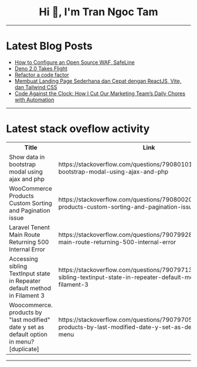 <h1 align="center">Hi 👋, I'm Tran Ngoc Tam</h1>

---

# Latest Blog Posts 
<!-- BLOG-POST-LIST:START -->
- [How to Configure an Open Source WAF, SafeLine](https://dev.to/carrie_luo1/how-to-configure-an-open-source-waf-safeline-3djo)
- [Deno 2.0 Takes Flight](https://dev.to/mitchiemt11/deno-20-takes-flight-4ij3)
- [Refactor a code factor](https://dev.to/add00_3/refactor-a-code-factor-3igd)
- [Membuat Landing Page Sederhana dan Cepat dengan ReactJS, Vite, dan Tailwind CSS](https://dev.to/ramadhan002/membuat-landing-page-sederhana-dan-cepat-dengan-reactjs-vite-dan-tailwind-css-4d01)
- [Code Against the Clock: How I Cut Our Marketing Team’s Daily Chores with Automation](https://dev.to/programmerraja/code-against-the-clock-how-i-cut-our-marketing-teams-daily-chores-with-automation-6ll)
<!-- BLOG-POST-LIST:END -->

---

# Latest stack oveflow activity
<table>
  <tr><th>Title</th><th>Link</th></tr>
  <!-- STACKOVERFLOW:START --><tr><td>Show data in bootstrap modal using ajax and php</td><td>https://stackoverflow.com/questions/79080101/show-data-in-bootstrap-modal-using-ajax-and-php</td></tr><tr><td>WooCommerce Products Custom Sorting and Pagination issue</td><td>https://stackoverflow.com/questions/79080020/woocommerce-products-custom-sorting-and-pagination-issue</td></tr><tr><td>Laravel Tenent Main Route Returning 500 Internal Error</td><td>https://stackoverflow.com/questions/79079928/laravel-tenent-main-route-returning-500-internal-error</td></tr><tr><td>Accessing sibling TextInput state in Repeater default method in Filament 3</td><td>https://stackoverflow.com/questions/79079713/accessing-sibling-textinput-state-in-repeater-default-method-in-filament-3</td></tr><tr><td>Woocommerce. products by &quot;last modified&quot; date y set as default option in menu? [duplicate]</td><td>https://stackoverflow.com/questions/79079705/woocommerce-products-by-last-modified-date-y-set-as-default-option-in-menu</td></tr><!-- STACKOVERFLOW:END -->
</table>

---


